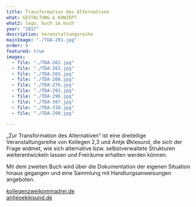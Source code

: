```yaml
---
title: Transformation des Alternativen
what: GESTALTUNG & KONZEPT
what2: logo, buch im buch
year: "2017"
description: Veranstaltungsreihe
mainImage: "./TDA-291.jpg"
order: 9
featured: true
images:
  - file: "./TDA-262.jpg"
  - file: "./TDA-263.jpg"
  - file: "./TDA-265.jpg"
  - file: "./TDA-268.jpg"
  - file: "./TDA-276.jpg"
  - file: "./TDA-291.jpg"
  - file: "./TDA-296.jpg"
  - file: "./TDA-307.jpg"
  - file: "./TDA-310.jpg"
  - file: "./TDA-299.jpg"

---
```


„Zur Transformation des Alternativen“ ist eine dreiteilige Veranstaltungsreihe von Kollegen 2,3 und Antje Øklesund, die sich der Frage widmet, wie sich alternative bzw. selbstverwaltete Strukturen weiterentwickeln lassen und Freiräume erhalten werden können.

Mit dem zweiten Buch wird über die Dokumentation der eigenen Situation hinaus gegangen und eine Sammlung mit Handlungsanweisungen angeboten.

[kollegenzweikommadrei.de](http://www.kollegenzweikommadrei.de/)  
[antjeoeklesund.de](http://www.antjeoeklesund.de/)